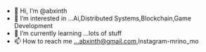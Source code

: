 - 👋 Hi, I’m @abxinth
- 👀 I’m interested in ...Ai,Distributed Systems,Blockchain,Game Development
- 🌱 I’m currently learning ...lots of stuff
- 📫 How to reach me ...abxinth@gmail.com,Instagram-mrino_mo

<!---
abxinth/abxinth is a ✨ special ✨ repository because its `README.md` (this file) appears on your GitHub profile.
You can click the Preview link to take a look at your changes.
--->

